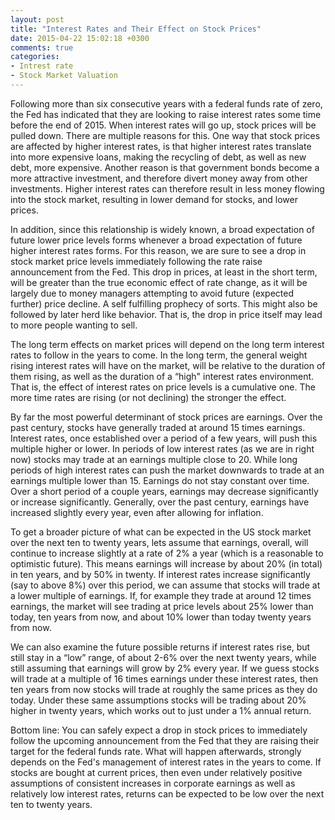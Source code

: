 ```yaml
---
layout: post
title: "Interest Rates and Their Effect on Stock Prices"
date: 2015-04-22 15:02:18 +0300
comments: true
categories: 
- Intrest rate
- Stock Market Valuation
---
```


Following more than six consecutive years with a federal funds rate of zero, the Fed has indicated that they are looking to raise interest rates some time before the end of 2015. When interest rates will go up, stock prices will be pulled down. There are multiple reasons for this. One way that stock prices are affected by higher interest rates, is that higher interest rates translate into more expensive loans, making the recycling of debt, as well as new debt, more expensive. Another reason is that government bonds become a more attractive investment, and therefore divert money away from other investments. Higher interest rates can therefore result in less money flowing into the stock market, resulting in lower demand for stocks, and lower prices. 

In addition, since this relationship is widely known, a broad expectation of future lower price levels forms whenever a broad expectation of future higher interest rates forms. For this reason, we are sure to see a drop in stock market price levels immediately following the rate raise announcement from the Fed. This drop in prices, at least in the short term, will be greater than the true economic effect of rate change, as it will be largely due to money managers attempting to avoid future (expected further) price decline. A self fulfilling prophecy of sorts. This might also be followed by later herd like behavior. That is, the drop in price itself may lead to more people wanting to sell. 

The long term effects on market prices will depend on the long term interest rates to follow in the years to come. In the long term, the general weight rising interest rates will have on the market, will be relative to the duration of them rising, as well as the duration of a “high" interest rates environment. That is, the effect of interest rates on price levels is a cumulative one. The more time rates are rising (or not declining) the stronger the effect. 

By far the most powerful determinant of stock prices are earnings. Over the past century, stocks have generally traded at around 15 times earnings. Interest rates, once established over a period of a few years, will push this multiple higher or lower. In periods of low interest rates (as we are in right now) stocks may trade at an earnings multiple close to 20. While long periods of high interest rates can push the market downwards to trade at an earnings multiple lower than 15. Earnings do not stay constant over time. Over a short period of a couple years, earnings may decrease significantly or increase significantly. Generally, over the past century, earnings have increased slightly every year, even after allowing for inflation. 

To get a broader picture of what can be expected in the US stock market over the next ten to twenty years, lets assume that earnings, overall, will continue to increase slightly at a rate of 2% a year (which is a reasonable to optimistic future). This means earnings will increase by about 20% (in total) in ten years, and by 50% in twenty. If interest rates increase significantly (say to above 8%) over this period, we can assume that stocks will trade at a lower multiple of earnings. If, for example they trade at around 12 times earnings, the market will see trading at price levels about 25% lower than today, ten years from now, and about 10% lower than today twenty years from now. 

We can also examine the future possible returns if interest rates rise, but still stay in a “low” range, of about 2-6% over the next twenty years, while still assuming that earnings will grow by 2% every year. If we guess stocks will trade at a multiple of 16 times earnings under these interest rates, then ten years from now stocks will trade at roughly the same prices as they do today. Under these same assumptions stocks will be trading about 20% higher in twenty years, which works out to just under a 1% annual return. 

Bottom line: You can safely expect a drop in stock prices to immediately follow the upcoming announcement from the Fed that they are raising their target for the federal funds rate. What will happen afterwards, strongly depends on the Fed's management of interest rates in the years to come. If stocks are bought at current prices, then even under relatively positive assumptions of consistent increases in corporate earnings as well as relatively low interest rates, returns can be expected to be low over the next ten to twenty years.


